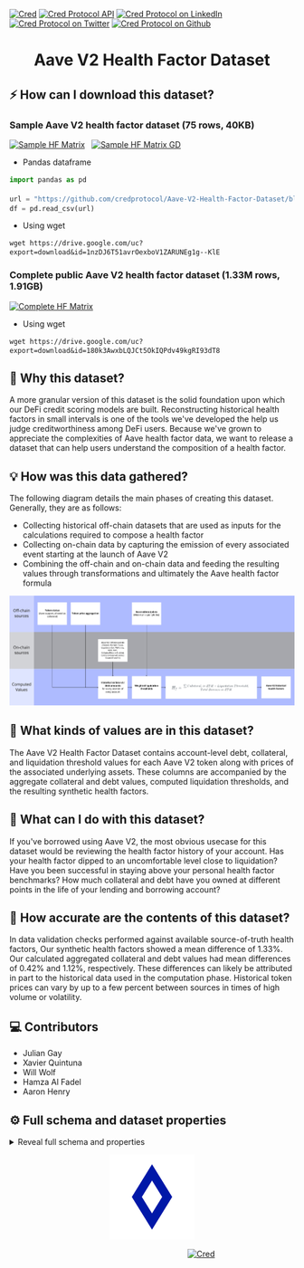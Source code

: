 
[![Cred][cred-shield]][cred-url]
[![Cred Protocol API][cred-api-shield]][cred-api]
[![Cred Protocol on LinkedIn][linkedin-shield]][linkedin-url]
[![Cred Protocol on Twitter][cred-twitter-shield]][cred-twitter]
[![Cred Protocol on Github][cred-github-shield]][cred-github]

<div align="center">
<h1>Aave V2 Health Factor Dataset</h1>
</div>

## ⚡️ How can I download this dataset? 

### Sample Aave V2 health factor dataset (75 rows, 40KB)

[![Sample HF Matrix][cred-sample-shield]][cred-sample] &nbsp;
[![Sample HF Matrix GD][cred-sample-shield2]][cred-sample2]

- Pandas dataframe
```python
import pandas as pd

url = "https://github.com/credprotocol/Aave-V2-Health-Factor-Dataset/blob/main/data/0x01acb3804ba9c42111c6e9c127831eb486ca1ac7.csv?raw=True"
df = pd.read_csv(url)
```
- Using wget
```
wget https://drive.google.com/uc?export=download&id=1nzDJ6T51avrOexboV1ZARUNEg1g--KlE
```

### Complete public Aave V2 health factor dataset (1.33M rows, 1.91GB)

[![Complete HF Matrix][cred-full-shield]][cred-full]

- Using wget
```
wget https://drive.google.com/uc?export=download&id=180k3AwxbLQJCt5OkIQPdv49kgRI93dT8
```

##  📖 Why this dataset?

A more granular version of this dataset is the solid foundation upon which our DeFi credit scoring models are built. Reconstructing historical health factors in small intervals is one of the tools we've developed the help us judge creditworthiness among DeFi users. Because we've grown to appreciate the complexities of Aave health factor data, we want to release a dataset that can help users understand the composition of a health factor.

## 💡 How was this data gathered?

The following diagram details the main phases of creating this dataset. Generally, they are as follows:
- Collecting historical off-chain datasets that are used as inputs for the calculations required to compose a health factor
- Collecting on-chain data by capturing the emission of every associated event starting at the launch of Aave V2
- Combining the off-chain and on-chain data and feeding the resulting values through transformations and ultimately the Aave health factor formula 

![](https://raw.githubusercontent.com/credprotocol/Aave-V2-Health-Factor-Dataset/main/img/Aave%20V2%20Health%20Factor%20Dataset%20Data%20Flow.jpg)

## :floppy_disk: What kinds of values are in this dataset?

The Aave V2 Health Factor Dataset contains account-level debt, collateral, and liquidation threshold values for each Aave V2 token along with prices of the associated underlying assets. These columns are accompanied by the aggregate collateral and debt values, computed liquidation thresholds, and the resulting synthetic health factors.  

## 📖 What can I do with this dataset?

If you've borrowed using Aave V2, the most obvious usecase for this dataset would be reviewing the health factor history of your account. Has your health factor dipped to an uncomfortable level close to liquidation? Have you been successful in staying above your personal health factor benchmarks? How much collateral and debt have you owned at different points in the life of your lending and borrowing account?

## 📖 How accurate are the contents of this dataset?

In data validation checks performed against available source-of-truth health factors, Our synthetic health factors showed a mean difference of 1.33%. Our calculated aggregated collateral and debt values had mean differences of 0.42% and 1.12%, respectively. These differences can likely be attributed in part to the historical data used in the computation phase. Historical token prices can vary by up to a few percent between sources in times of high volume or volatility. 
 
## ‎‍💻 Contributors

- Julian Gay
- Xavier Quintuna
- Will Wolf
- Hamza Al Fadel
- Aaron Henry

[linkedin-shield]: https://img.shields.io/badge/-Cred%20Protocol-335EEB?&logo=linkedin&style=for-the-badge&labelColor=414141
[linkedin-url]: https://www.linkedin.com/company/credprotocol/
[cred-shield]: https://img.shields.io/badge/Sign%20up-Cred%20Protocol%20Beta-335EEB?style=for-the-badge&labelColor=414141
[cred-shield2]: https://img.shields.io/badge/Stay%20Up%20To%20Date%20With-Cred%20Protocol%20Beta-414141?style=for-the-badge&labelColor=414141
[cred-url]: https://credprotocol.typeform.com/cred-waitlist?utm_source=github
[cred-api-shield]: https://img.shields.io/badge/DOCS-Cred%20Protocol%20API-335EEB?style=for-the-badge&labelColor=414141
[cred-api]: https://beta.credprotocol.com/docs/api?utm_source=github
[cred-twitter-shield]: https://img.shields.io/badge/-@Cred__Protocol-335EEB?&logo=twitter&style=for-the-badge&logoColor=white&labelColor=414141
[cred-twitter]: https://twitter.com/cred_protocol
[cred-github-shield]: https://img.shields.io/badge/-credprotocol-335EEB?&logo=github&style=for-the-badge&logoColor=white&labelColor=414141
[cred-github]: https://github.com/credprotocol
[cred-sample]: https://github.com/credprotocol/health-factor-dataset/blob/main/data/0x01acb3804ba9c42111c6e9c127831eb486ca1ac7.csv
[cred-sample-shield]: https://img.shields.io/badge/Browser%20View-Aave%20Health%20Factor%20Sample%20Dataset-335EEB?style=for-the-badge&labelColor=414141
[cred-full]: https://drive.google.com/file/d/180k3AwxbLQJCt5OkIQPdv49kgRI93dT8/view?usp=sharing
[cred-full-shield]: https://img.shields.io/badge/Drive-Aave%20Health%20Factor%20Complete%20Dataset-335EEB?style=for-the-badge&labelColor=414141&logo=googledrive&logoColor=white
[cred-sample2]: https://drive.google.com/file/d/1nzDJ6T51avrOexboV1ZARUNEg1g--KlE/view
[cred-sample-shield2]: https://img.shields.io/badge/Drive-Aave%20Health%20Factor%20Sample%20Dataset-335EEB?style=for-the-badge&labelColor=414141&logo=googledrive&logoColor=white
[cred-sample3]: https://drive.google.com/uc?export=download&id=1nzDJ6T51avrOexboV1ZARUNEg1g--KlE
[cred-sample-shield3]: https://img.shields.io/badge/Download%20Link-Aave%20Health%20Factor%20Sample%20Dataset-335EEB?style=for-the-badge&labelColor=414141


## ⚙️ Full schema and dataset properties

<details>
<summary>Reveal full schema and properties</summary>

## ⚙️ Dataset specification table

| Specification                                                                             | Value                                                                                                                                                                  |
| :------------------------------------------------------------------------------------- | :--------------------------------------------------------------------------------------------------------------------------------------------------------------------------- |
| columns       | 315        |
| observations               | 1333683                                                                                                                                               |
| size          | 1.91 GB  
| accounts      | 35524

	
```json

{
	"StorageDescriptor": {
		"parameters": {
			"skip.header.line.count": "1",
			"sizeKey": "18794116",
			"UPDATED_BY_CRAWLER": "aave_v2_atoken_matrix_before_dq_crawler",
			"CrawlerSchemaSerializerVersion": "1.0",
			"recordCount": "1554344",
			"averageRecordSize": "2524",
			"compressionType": "none",
			"classification": "csv",
			"columnsOrdered": "true",
			"areColumnsQuoted": "false",
			"delimiter": ",",
			"typeOfData": "file"
		},
		"cols": {
			"FieldSchema": [
				{
					"name": "block",
					"type": "double",
					"comment": ""
				},
				{
					"name": "block_timestamp",
					"type": "string",
					"comment": ""
				},
				{
					"name": "aave_deposit_count",
					"type": "double",
					"comment": ""
				},
				{
					"name": "aave_liqthreshold",
					"type": "bigint",
					"comment": ""
				},
				{
					"name": "aaave_balance",
					"type": "bigint",
					"comment": ""
				},
				{
					"name": "aave_debt_count",
					"type": "double",
					"comment": ""
				},
				{
					"name": "variabledebtaave",
					"type": "double",
					"comment": ""
				},
				{
					"name": "variabledebtaave_borrow",
					"type": "bigint",
					"comment": ""
				},
				{
					"name": "stabledebtaave_borrow",
					"type": "bigint",
					"comment": ""
				},
				{
					"name": "stabledebtaave",
					"type": "double",
					"comment": ""
				},
				{
					"name": "aave_eth",
					"type": "double",
					"comment": ""
				},
				{
					"name": "ampl_deposit_count",
					"type": "double",
					"comment": ""
				},
				{
					"name": "ampl_liqthreshold",
					"type": "bigint",
					"comment": ""
				},
				{
					"name": "aampl_balance",
					"type": "bigint",
					"comment": ""
				},
				{
					"name": "ampl_debt_count",
					"type": "double",
					"comment": ""
				},
				{
					"name": "variabledebtampl",
					"type": "double",
					"comment": ""
				},
				{
					"name": "variabledebtampl_borrow",
					"type": "bigint",
					"comment": ""
				},
				{
					"name": "stabledebtampl_borrow",
					"type": "bigint",
					"comment": ""
				},
				{
					"name": "stabledebtampl",
					"type": "double",
					"comment": ""
				},
				{
					"name": "ampl_eth",
					"type": "double",
					"comment": ""
				},
				{
					"name": "bal_deposit_count",
					"type": "double",
					"comment": ""
				},
				{
					"name": "bal_liqthreshold",
					"type": "bigint",
					"comment": ""
				},
				{
					"name": "abal_balance",
					"type": "bigint",
					"comment": ""
				},
				{
					"name": "bal_debt_count",
					"type": "double",
					"comment": ""
				},
				{
					"name": "variabledebtbal",
					"type": "double",
					"comment": ""
				},
				{
					"name": "variabledebtbal_borrow",
					"type": "bigint",
					"comment": ""
				},
				{
					"name": "stabledebtbal_borrow",
					"type": "bigint",
					"comment": ""
				},
				{
					"name": "stabledebtbal",
					"type": "double",
					"comment": ""
				},
				{
					"name": "bal_eth",
					"type": "double",
					"comment": ""
				},
				{
					"name": "bat_deposit_count",
					"type": "double",
					"comment": ""
				},
				{
					"name": "bat_liqthreshold",
					"type": "bigint",
					"comment": ""
				},
				{
					"name": "abat_balance",
					"type": "bigint",
					"comment": ""
				},
				{
					"name": "bat_debt_count",
					"type": "double",
					"comment": ""
				},
				{
					"name": "variabledebtbat",
					"type": "double",
					"comment": ""
				},
				{
					"name": "variabledebtbat_borrow",
					"type": "bigint",
					"comment": ""
				},
				{
					"name": "stabledebtbat_borrow",
					"type": "bigint",
					"comment": ""
				},
				{
					"name": "stabledebtbat",
					"type": "double",
					"comment": ""
				},
				{
					"name": "bat_eth",
					"type": "double",
					"comment": ""
				},
				{
					"name": "busd_deposit_count",
					"type": "double",
					"comment": ""
				},
				{
					"name": "busd_liqthreshold",
					"type": "bigint",
					"comment": ""
				},
				{
					"name": "abusd_balance",
					"type": "bigint",
					"comment": ""
				},
				{
					"name": "busd_debt_count",
					"type": "double",
					"comment": ""
				},
				{
					"name": "variabledebtbusd",
					"type": "double",
					"comment": ""
				},
				{
					"name": "variabledebtbusd_borrow",
					"type": "bigint",
					"comment": ""
				},
				{
					"name": "stabledebtbusd_borrow",
					"type": "bigint",
					"comment": ""
				},
				{
					"name": "stabledebtbusd",
					"type": "double",
					"comment": ""
				},
				{
					"name": "busd_eth",
					"type": "double",
					"comment": ""
				},
				{
					"name": "crv_deposit_count",
					"type": "double",
					"comment": ""
				},
				{
					"name": "crv_liqthreshold",
					"type": "bigint",
					"comment": ""
				},
				{
					"name": "acrv_balance",
					"type": "bigint",
					"comment": ""
				},
				{
					"name": "crv_debt_count",
					"type": "double",
					"comment": ""
				},
				{
					"name": "variabledebtcrv",
					"type": "double",
					"comment": ""
				},
				{
					"name": "variabledebtcrv_borrow",
					"type": "bigint",
					"comment": ""
				},
				{
					"name": "stabledebtcrv_borrow",
					"type": "bigint",
					"comment": ""
				},
				{
					"name": "stabledebtcrv",
					"type": "double",
					"comment": ""
				},
				{
					"name": "crv_eth",
					"type": "double",
					"comment": ""
				},
				{
					"name": "dai_deposit_count",
					"type": "double",
					"comment": ""
				},
				{
					"name": "dai_liqthreshold",
					"type": "bigint",
					"comment": ""
				},
				{
					"name": "adai_balance",
					"type": "bigint",
					"comment": ""
				},
				{
					"name": "dai_debt_count",
					"type": "double",
					"comment": ""
				},
				{
					"name": "variabledebtdai",
					"type": "double",
					"comment": ""
				},
				{
					"name": "variabledebtdai_borrow",
					"type": "bigint",
					"comment": ""
				},
				{
					"name": "stabledebtdai_borrow",
					"type": "bigint",
					"comment": ""
				},
				{
					"name": "stabledebtdai",
					"type": "double",
					"comment": ""
				},
				{
					"name": "dai_eth",
					"type": "double",
					"comment": ""
				},
				{
					"name": "dpi_deposit_count",
					"type": "double",
					"comment": ""
				},
				{
					"name": "dpi_liqthreshold",
					"type": "bigint",
					"comment": ""
				},
				{
					"name": "adpi_balance",
					"type": "bigint",
					"comment": ""
				},
				{
					"name": "dpi_debt_count",
					"type": "double",
					"comment": ""
				},
				{
					"name": "variabledebtdpi",
					"type": "double",
					"comment": ""
				},
				{
					"name": "variabledebtdpi_borrow",
					"type": "bigint",
					"comment": ""
				},
				{
					"name": "stabledebtdpi_borrow",
					"type": "bigint",
					"comment": ""
				},
				{
					"name": "stabledebtdpi",
					"type": "double",
					"comment": ""
				},
				{
					"name": "dpi_eth",
					"type": "double",
					"comment": ""
				},
				{
					"name": "enj_deposit_count",
					"type": "double",
					"comment": ""
				},
				{
					"name": "enj_liqthreshold",
					"type": "bigint",
					"comment": ""
				},
				{
					"name": "aenj_balance",
					"type": "bigint",
					"comment": ""
				},
				{
					"name": "enj_debt_count",
					"type": "double",
					"comment": ""
				},
				{
					"name": "variabledebtenj",
					"type": "double",
					"comment": ""
				},
				{
					"name": "variabledebtenj_borrow",
					"type": "bigint",
					"comment": ""
				},
				{
					"name": "stabledebtenj_borrow",
					"type": "bigint",
					"comment": ""
				},
				{
					"name": "stabledebtenj",
					"type": "double",
					"comment": ""
				},
				{
					"name": "enj_eth",
					"type": "double",
					"comment": ""
				},
				{
					"name": "fei_deposit_count",
					"type": "double",
					"comment": ""
				},
				{
					"name": "fei_liqthreshold",
					"type": "bigint",
					"comment": ""
				},
				{
					"name": "afei_balance",
					"type": "bigint",
					"comment": ""
				},
				{
					"name": "fei_debt_count",
					"type": "double",
					"comment": ""
				},
				{
					"name": "variabledebtfei",
					"type": "double",
					"comment": ""
				},
				{
					"name": "variabledebtfei_borrow",
					"type": "bigint",
					"comment": ""
				},
				{
					"name": "stabledebtfei_borrow",
					"type": "bigint",
					"comment": ""
				},
				{
					"name": "stabledebtfei",
					"type": "double",
					"comment": ""
				},
				{
					"name": "fei_eth",
					"type": "double",
					"comment": ""
				},
				{
					"name": "frax_deposit_count",
					"type": "double",
					"comment": ""
				},
				{
					"name": "frax_liqthreshold",
					"type": "bigint",
					"comment": ""
				},
				{
					"name": "afrax_balance",
					"type": "bigint",
					"comment": ""
				},
				{
					"name": "frax_debt_count",
					"type": "double",
					"comment": ""
				},
				{
					"name": "variabledebtfrax",
					"type": "double",
					"comment": ""
				},
				{
					"name": "variabledebtfrax_borrow",
					"type": "bigint",
					"comment": ""
				},
				{
					"name": "stabledebtfrax_borrow",
					"type": "bigint",
					"comment": ""
				},
				{
					"name": "stabledebtfrax",
					"type": "double",
					"comment": ""
				},
				{
					"name": "frax_eth",
					"type": "double",
					"comment": ""
				},
				{
					"name": "gusd_deposit_count",
					"type": "double",
					"comment": ""
				},
				{
					"name": "gusd_liqthreshold",
					"type": "bigint",
					"comment": ""
				},
				{
					"name": "agusd_balance",
					"type": "bigint",
					"comment": ""
				},
				{
					"name": "gusd_debt_count",
					"type": "double",
					"comment": ""
				},
				{
					"name": "variabledebtgusd",
					"type": "double",
					"comment": ""
				},
				{
					"name": "variabledebtgusd_borrow",
					"type": "bigint",
					"comment": ""
				},
				{
					"name": "stabledebtgusd_borrow",
					"type": "bigint",
					"comment": ""
				},
				{
					"name": "stabledebtgusd",
					"type": "double",
					"comment": ""
				},
				{
					"name": "gusd_eth",
					"type": "double",
					"comment": ""
				},
				{
					"name": "knc_deposit_count",
					"type": "double",
					"comment": ""
				},
				{
					"name": "knc_liqthreshold",
					"type": "bigint",
					"comment": ""
				},
				{
					"name": "aknc_balance",
					"type": "bigint",
					"comment": ""
				},
				{
					"name": "knc_debt_count",
					"type": "double",
					"comment": ""
				},
				{
					"name": "variabledebtknc",
					"type": "double",
					"comment": ""
				},
				{
					"name": "variabledebtknc_borrow",
					"type": "bigint",
					"comment": ""
				},
				{
					"name": "stabledebtknc_borrow",
					"type": "bigint",
					"comment": ""
				},
				{
					"name": "stabledebtknc",
					"type": "double",
					"comment": ""
				},
				{
					"name": "knc_eth",
					"type": "double",
					"comment": ""
				},
				{
					"name": "link_deposit_count",
					"type": "double",
					"comment": ""
				},
				{
					"name": "link_liqthreshold",
					"type": "bigint",
					"comment": ""
				},
				{
					"name": "alink_balance",
					"type": "bigint",
					"comment": ""
				},
				{
					"name": "link_debt_count",
					"type": "double",
					"comment": ""
				},
				{
					"name": "variabledebtlink",
					"type": "double",
					"comment": ""
				},
				{
					"name": "variabledebtlink_borrow",
					"type": "bigint",
					"comment": ""
				},
				{
					"name": "stabledebtlink_borrow",
					"type": "bigint",
					"comment": ""
				},
				{
					"name": "stabledebtlink",
					"type": "double",
					"comment": ""
				},
				{
					"name": "link_eth",
					"type": "double",
					"comment": ""
				},
				{
					"name": "mana_deposit_count",
					"type": "double",
					"comment": ""
				},
				{
					"name": "mana_liqthreshold",
					"type": "bigint",
					"comment": ""
				},
				{
					"name": "amana_balance",
					"type": "bigint",
					"comment": ""
				},
				{
					"name": "mana_debt_count",
					"type": "double",
					"comment": ""
				},
				{
					"name": "variabledebtmana",
					"type": "double",
					"comment": ""
				},
				{
					"name": "variabledebtmana_borrow",
					"type": "bigint",
					"comment": ""
				},
				{
					"name": "stabledebtmana_borrow",
					"type": "bigint",
					"comment": ""
				},
				{
					"name": "stabledebtmana",
					"type": "double",
					"comment": ""
				},
				{
					"name": "mana_eth",
					"type": "double",
					"comment": ""
				},
				{
					"name": "mkr_deposit_count",
					"type": "double",
					"comment": ""
				},
				{
					"name": "mkr_liqthreshold",
					"type": "bigint",
					"comment": ""
				},
				{
					"name": "amkr_balance",
					"type": "bigint",
					"comment": ""
				},
				{
					"name": "mkr_debt_count",
					"type": "double",
					"comment": ""
				},
				{
					"name": "variabledebtmkr",
					"type": "double",
					"comment": ""
				},
				{
					"name": "variabledebtmkr_borrow",
					"type": "bigint",
					"comment": ""
				},
				{
					"name": "stabledebtmkr_borrow",
					"type": "bigint",
					"comment": ""
				},
				{
					"name": "stabledebtmkr",
					"type": "double",
					"comment": ""
				},
				{
					"name": "mkr_eth",
					"type": "double",
					"comment": ""
				},
				{
					"name": "pax_deposit_count",
					"type": "double",
					"comment": ""
				},
				{
					"name": "pax_liqthreshold",
					"type": "bigint",
					"comment": ""
				},
				{
					"name": "apax_balance",
					"type": "bigint",
					"comment": ""
				},
				{
					"name": "pax_debt_count",
					"type": "double",
					"comment": ""
				},
				{
					"name": "variabledebtpax",
					"type": "double",
					"comment": ""
				},
				{
					"name": "variabledebtpax_borrow",
					"type": "bigint",
					"comment": ""
				},
				{
					"name": "stabledebtpax_borrow",
					"type": "bigint",
					"comment": ""
				},
				{
					"name": "stabledebtpax",
					"type": "double",
					"comment": ""
				},
				{
					"name": "pax_eth",
					"type": "double",
					"comment": ""
				},
				{
					"name": "rai_deposit_count",
					"type": "double",
					"comment": ""
				},
				{
					"name": "rai_liqthreshold",
					"type": "bigint",
					"comment": ""
				},
				{
					"name": "arai_balance",
					"type": "bigint",
					"comment": ""
				},
				{
					"name": "rai_debt_count",
					"type": "double",
					"comment": ""
				},
				{
					"name": "variabledebtrai",
					"type": "double",
					"comment": ""
				},
				{
					"name": "variabledebtrai_borrow",
					"type": "bigint",
					"comment": ""
				},
				{
					"name": "stabledebtrai_borrow",
					"type": "bigint",
					"comment": ""
				},
				{
					"name": "stabledebtrai",
					"type": "double",
					"comment": ""
				},
				{
					"name": "rai_eth",
					"type": "double",
					"comment": ""
				},
				{
					"name": "ren_deposit_count",
					"type": "double",
					"comment": ""
				},
				{
					"name": "ren_liqthreshold",
					"type": "bigint",
					"comment": ""
				},
				{
					"name": "aren_balance",
					"type": "bigint",
					"comment": ""
				},
				{
					"name": "ren_debt_count",
					"type": "double",
					"comment": ""
				},
				{
					"name": "variabledebtren",
					"type": "double",
					"comment": ""
				},
				{
					"name": "variabledebtren_borrow",
					"type": "bigint",
					"comment": ""
				},
				{
					"name": "stabledebtren_borrow",
					"type": "bigint",
					"comment": ""
				},
				{
					"name": "stabledebtren",
					"type": "double",
					"comment": ""
				},
				{
					"name": "ren_eth",
					"type": "double",
					"comment": ""
				},
				{
					"name": "renfil_deposit_count",
					"type": "double",
					"comment": ""
				},
				{
					"name": "renfil_liqthreshold",
					"type": "bigint",
					"comment": ""
				},
				{
					"name": "arenfil_balance",
					"type": "bigint",
					"comment": ""
				},
				{
					"name": "renfil_debt_count",
					"type": "double",
					"comment": ""
				},
				{
					"name": "variabledebtrenfil",
					"type": "double",
					"comment": ""
				},
				{
					"name": "variabledebtrenfil_borrow",
					"type": "bigint",
					"comment": ""
				},
				{
					"name": "stabledebtrenfil_borrow",
					"type": "bigint",
					"comment": ""
				},
				{
					"name": "stabledebtrenfil",
					"type": "double",
					"comment": ""
				},
				{
					"name": "renfil_eth",
					"type": "double",
					"comment": ""
				},
				{
					"name": "snx_deposit_count",
					"type": "double",
					"comment": ""
				},
				{
					"name": "snx_liqthreshold",
					"type": "bigint",
					"comment": ""
				},
				{
					"name": "asnx_balance",
					"type": "bigint",
					"comment": ""
				},
				{
					"name": "snx_debt_count",
					"type": "double",
					"comment": ""
				},
				{
					"name": "variabledebtsnx",
					"type": "double",
					"comment": ""
				},
				{
					"name": "variabledebtsnx_borrow",
					"type": "bigint",
					"comment": ""
				},
				{
					"name": "stabledebtsnx_borrow",
					"type": "bigint",
					"comment": ""
				},
				{
					"name": "stabledebtsnx",
					"type": "double",
					"comment": ""
				},
				{
					"name": "snx_eth",
					"type": "double",
					"comment": ""
				},
				{
					"name": "steth_deposit_count",
					"type": "double",
					"comment": ""
				},
				{
					"name": "steth_liqthreshold",
					"type": "bigint",
					"comment": ""
				},
				{
					"name": "asteth_balance",
					"type": "bigint",
					"comment": ""
				},
				{
					"name": "steth_debt_count",
					"type": "double",
					"comment": ""
				},
				{
					"name": "variabledebtsteth",
					"type": "double",
					"comment": ""
				},
				{
					"name": "variabledebtsteth_borrow",
					"type": "bigint",
					"comment": ""
				},
				{
					"name": "stabledebtsteth_borrow",
					"type": "bigint",
					"comment": ""
				},
				{
					"name": "stabledebtsteth",
					"type": "double",
					"comment": ""
				},
				{
					"name": "steth_eth",
					"type": "double",
					"comment": ""
				},
				{
					"name": "susd_deposit_count",
					"type": "double",
					"comment": ""
				},
				{
					"name": "susd_liqthreshold",
					"type": "bigint",
					"comment": ""
				},
				{
					"name": "asusd_balance",
					"type": "bigint",
					"comment": ""
				},
				{
					"name": "susd_debt_count",
					"type": "double",
					"comment": ""
				},
				{
					"name": "variabledebtsusd",
					"type": "double",
					"comment": ""
				},
				{
					"name": "variabledebtsusd_borrow",
					"type": "bigint",
					"comment": ""
				},
				{
					"name": "stabledebtsusd_borrow",
					"type": "bigint",
					"comment": ""
				},
				{
					"name": "stabledebtsusd",
					"type": "double",
					"comment": ""
				},
				{
					"name": "susd_eth",
					"type": "double",
					"comment": ""
				},
				{
					"name": "tusd_deposit_count",
					"type": "double",
					"comment": ""
				},
				{
					"name": "tusd_liqthreshold",
					"type": "bigint",
					"comment": ""
				},
				{
					"name": "atusd_balance",
					"type": "bigint",
					"comment": ""
				},
				{
					"name": "tusd_debt_count",
					"type": "double",
					"comment": ""
				},
				{
					"name": "variabledebttusd",
					"type": "double",
					"comment": ""
				},
				{
					"name": "variabledebttusd_borrow",
					"type": "bigint",
					"comment": ""
				},
				{
					"name": "stabledebttusd_borrow",
					"type": "bigint",
					"comment": ""
				},
				{
					"name": "stabledebttusd",
					"type": "double",
					"comment": ""
				},
				{
					"name": "tusd_eth",
					"type": "double",
					"comment": ""
				},
				{
					"name": "uni_deposit_count",
					"type": "double",
					"comment": ""
				},
				{
					"name": "uni_liqthreshold",
					"type": "bigint",
					"comment": ""
				},
				{
					"name": "auni_balance",
					"type": "bigint",
					"comment": ""
				},
				{
					"name": "uni_debt_count",
					"type": "double",
					"comment": ""
				},
				{
					"name": "variabledebtuni",
					"type": "double",
					"comment": ""
				},
				{
					"name": "variabledebtuni_borrow",
					"type": "bigint",
					"comment": ""
				},
				{
					"name": "stabledebtuni_borrow",
					"type": "bigint",
					"comment": ""
				},
				{
					"name": "stabledebtuni",
					"type": "double",
					"comment": ""
				},
				{
					"name": "uni_eth",
					"type": "double",
					"comment": ""
				},
				{
					"name": "usdc_deposit_count",
					"type": "double",
					"comment": ""
				},
				{
					"name": "usdc_liqthreshold",
					"type": "double",
					"comment": ""
				},
				{
					"name": "ausdc_balance",
					"type": "double",
					"comment": ""
				},
				{
					"name": "usdc_debt_count",
					"type": "double",
					"comment": ""
				},
				{
					"name": "variabledebtusdc",
					"type": "double",
					"comment": ""
				},
				{
					"name": "variabledebtusdc_borrow",
					"type": "double",
					"comment": ""
				},
				{
					"name": "stabledebtusdc_borrow",
					"type": "bigint",
					"comment": ""
				},
				{
					"name": "stabledebtusdc",
					"type": "double",
					"comment": ""
				},
				{
					"name": "usdc_eth",
					"type": "double",
					"comment": ""
				},
				{
					"name": "usdt_deposit_count",
					"type": "double",
					"comment": ""
				},
				{
					"name": "usdt_liqthreshold",
					"type": "bigint",
					"comment": ""
				},
				{
					"name": "ausdt_balance",
					"type": "bigint",
					"comment": ""
				},
				{
					"name": "usdt_debt_count",
					"type": "double",
					"comment": ""
				},
				{
					"name": "variabledebtusdt",
					"type": "double",
					"comment": ""
				},
				{
					"name": "variabledebtusdt_borrow",
					"type": "bigint",
					"comment": ""
				},
				{
					"name": "stabledebtusdt_borrow",
					"type": "bigint",
					"comment": ""
				},
				{
					"name": "stabledebtusdt",
					"type": "double",
					"comment": ""
				},
				{
					"name": "usdt_eth",
					"type": "double",
					"comment": ""
				},
				{
					"name": "wbtc_deposit_count",
					"type": "double",
					"comment": ""
				},
				{
					"name": "wbtc_liqthreshold",
					"type": "bigint",
					"comment": ""
				},
				{
					"name": "awbtc_balance",
					"type": "bigint",
					"comment": ""
				},
				{
					"name": "wbtc_debt_count",
					"type": "double",
					"comment": ""
				},
				{
					"name": "variabledebtwbtc",
					"type": "double",
					"comment": ""
				},
				{
					"name": "variabledebtwbtc_borrow",
					"type": "bigint",
					"comment": ""
				},
				{
					"name": "stabledebtwbtc_borrow",
					"type": "bigint",
					"comment": ""
				},
				{
					"name": "stabledebtwbtc",
					"type": "double",
					"comment": ""
				},
				{
					"name": "wbtc_eth",
					"type": "double",
					"comment": ""
				},
				{
					"name": "weth_deposit_count",
					"type": "double",
					"comment": ""
				},
				{
					"name": "weth_liqthreshold",
					"type": "bigint",
					"comment": ""
				},
				{
					"name": "aweth_balance",
					"type": "bigint",
					"comment": ""
				},
				{
					"name": "weth_debt_count",
					"type": "double",
					"comment": ""
				},
				{
					"name": "variabledebtweth",
					"type": "double",
					"comment": ""
				},
				{
					"name": "variabledebtweth_borrow",
					"type": "bigint",
					"comment": ""
				},
				{
					"name": "stabledebtweth_borrow",
					"type": "bigint",
					"comment": ""
				},
				{
					"name": "stabledebtweth",
					"type": "double",
					"comment": ""
				},
				{
					"name": "weth_eth",
					"type": "double",
					"comment": ""
				},
				{
					"name": "xsushi_deposit_count",
					"type": "double",
					"comment": ""
				},
				{
					"name": "xsushi_liqthreshold",
					"type": "bigint",
					"comment": ""
				},
				{
					"name": "axsushi_balance",
					"type": "bigint",
					"comment": ""
				},
				{
					"name": "xsushi_debt_count",
					"type": "double",
					"comment": ""
				},
				{
					"name": "variabledebtxsushi",
					"type": "double",
					"comment": ""
				},
				{
					"name": "variabledebtxsushi_borrow",
					"type": "bigint",
					"comment": ""
				},
				{
					"name": "stabledebtxsushi_borrow",
					"type": "bigint",
					"comment": ""
				},
				{
					"name": "stabledebtxsushi",
					"type": "double",
					"comment": ""
				},
				{
					"name": "xsushi_eth",
					"type": "double",
					"comment": ""
				},
				{
					"name": "yfi_deposit_count",
					"type": "double",
					"comment": ""
				},
				{
					"name": "yfi_liqthreshold",
					"type": "bigint",
					"comment": ""
				},
				{
					"name": "ayfi_balance",
					"type": "bigint",
					"comment": ""
				},
				{
					"name": "yfi_debt_count",
					"type": "double",
					"comment": ""
				},
				{
					"name": "variabledebtyfi",
					"type": "double",
					"comment": ""
				},
				{
					"name": "variabledebtyfi_borrow",
					"type": "bigint",
					"comment": ""
				},
				{
					"name": "stabledebtyfi_borrow",
					"type": "bigint",
					"comment": ""
				},
				{
					"name": "stabledebtyfi",
					"type": "double",
					"comment": ""
				},
				{
					"name": "yfi_eth",
					"type": "double",
					"comment": ""
				},
				{
					"name": "zrx_deposit_count",
					"type": "double",
					"comment": ""
				},
				{
					"name": "zrx_liqthreshold",
					"type": "bigint",
					"comment": ""
				},
				{
					"name": "azrx_balance",
					"type": "bigint",
					"comment": ""
				},
				{
					"name": "zrx_debt_count",
					"type": "double",
					"comment": ""
				},
				{
					"name": "variabledebtzrx",
					"type": "double",
					"comment": ""
				},
				{
					"name": "variabledebtzrx_borrow",
					"type": "bigint",
					"comment": ""
				},
				{
					"name": "stabledebtzrx_borrow",
					"type": "bigint",
					"comment": ""
				},
				{
					"name": "stabledebtzrx",
					"type": "double",
					"comment": ""
				},
				{
					"name": "zrx_eth",
					"type": "double",
					"comment": ""
				},
				{
					"name": "ust_deposit_count",
					"type": "double",
					"comment": ""
				},
				{
					"name": "ust_liqthreshold",
					"type": "bigint",
					"comment": ""
				},
				{
					"name": "aust_balance",
					"type": "bigint",
					"comment": ""
				},
				{
					"name": "ust_debt_count",
					"type": "double",
					"comment": ""
				},
				{
					"name": "variabledebtust",
					"type": "double",
					"comment": ""
				},
				{
					"name": "variabledebtust_borrow",
					"type": "bigint",
					"comment": ""
				},
				{
					"name": "stabledebtust_borrow",
					"type": "bigint",
					"comment": ""
				},
				{
					"name": "stabledebtust",
					"type": "double",
					"comment": ""
				},
				{
					"name": "ust_eth",
					"type": "double",
					"comment": ""
				},
				{
					"name": "ens_deposit_count",
					"type": "double",
					"comment": ""
				},
				{
					"name": "ens_liqthreshold",
					"type": "bigint",
					"comment": ""
				},
				{
					"name": "aens_balance",
					"type": "bigint",
					"comment": ""
				},
				{
					"name": "ens_debt_count",
					"type": "double",
					"comment": ""
				},
				{
					"name": "variabledebtens",
					"type": "double",
					"comment": ""
				},
				{
					"name": "variabledebtens_borrow",
					"type": "bigint",
					"comment": ""
				},
				{
					"name": "stabledebtens_borrow",
					"type": "bigint",
					"comment": ""
				},
				{
					"name": "stabledebtens",
					"type": "double",
					"comment": ""
				},
				{
					"name": "ens_eth",
					"type": "double",
					"comment": ""
				},
				{
					"name": "sum_total_collateral_eth_x_lt",
					"type": "double",
					"comment": ""
				},
				{
					"name": "total_collateral_eth",
					"type": "double",
					"comment": ""
				},
				{
					"name": "current_liquidation_threshold",
					"type": "double",
					"comment": ""
				},
				{
					"name": "available_borrows_eth",
					"type": "double",
					"comment": ""
				},
				{
					"name": "total_debt_eth",
					"type": "double",
					"comment": ""
				},
				{
					"name": "hf",
					"type": "double",
					"comment": ""
				},
				{
					"name": "address",
					"type": "string",
					"comment": ""
				}
			]
		},
		"compressed": "false"
		}
		
	}

```

</details>
<div>
<p float="left" align="middle">
	  <a href="https://credprotocol.com">
		<img alt="Cred Protocol" height="150" src="https://github.com/credprotocol/Aave-V2-Health-Factor-Dataset/blob/main/img/diamondlogo-transparent.png">
</a>
</p>
	
</div>

 &nbsp; &nbsp; &nbsp; &nbsp; &nbsp; &nbsp; &nbsp; &nbsp; &nbsp; &nbsp; &nbsp; &nbsp; &nbsp; &nbsp; &nbsp; &nbsp; &nbsp; &nbsp; &nbsp; &nbsp; &nbsp; &nbsp; &nbsp; &nbsp; &nbsp; &nbsp; &nbsp; &nbsp; &nbsp; &nbsp; &nbsp; &nbsp; &nbsp; &nbsp; &nbsp; &nbsp; &nbsp; &nbsp; &nbsp; &nbsp; [![Cred][cred-shield2]][cred-url]
